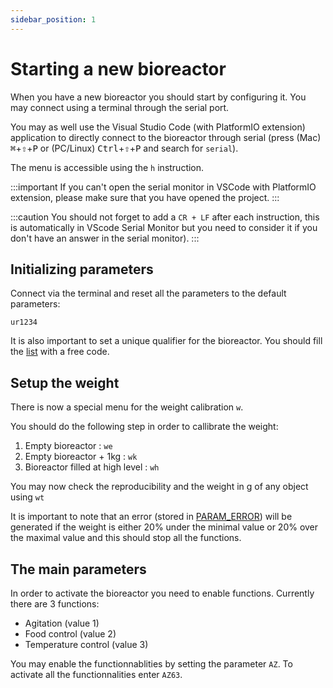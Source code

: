 ```yaml
---
sidebar_position: 1
---
```


# Starting a new bioreactor

When you have a new bioreactor you should start by configuring it. You may connect using a terminal through the serial port.

You may as well use the Visual Studio Code (with PlatformIO extension) application to directly connect to the bioreactor through serial (press (Mac) <kbd>⌘</kbd>+<kbd>⇧</kbd>+<kbd>P</kbd> or (PC/Linux) <kbd>Ctrl</kbd>+<kbd>⇧</kbd>+<kbd>P</kbd> and search for `serial`).

The menu is accessible using the `h` instruction.

:::important
If you can't open the serial monitor in VSCode with PlatformIO extension, please make sure that you have opened the project.
:::

:::caution
You should not forget to add a `CR + LF` after each instruction, this is automatically in VScode Serial Monitor but you need to consider it if you don't have an answer in the serial monitor).
:::

## Initializing parameters

Connect via the terminal and reset all the parameters to the default parameters:

`ur1234`

It is also important to set a unique qualifier for the bioreactor. You should fill the [list](40_qualifiers.md) with a free code.

## Setup the weight

There is now a special menu for the weight calibration `w`.

You should do the following step in order to callibrate the weight:

1. Empty bioreactor : `we`
2. Empty bioreactor + 1kg : `wk`
3. Bioreactor filled at high level : `wh`

You may now check the reproducibility and the weight in g of any object using `wt`

It is important to note that an error (stored in [PARAM_ERROR](../10_platformio/20_parameters.md#param_error)) will be generated if
the weight is either 20% under the minimal value or 20% over the maximal value and this should stop all the functions.

## The main parameters

In order to activate the bioreactor you need to enable functions. Currently there are 3 functions:

- Agitation (value 1)
- Food control (value 2)
- Temperature control (value 3)

You may enable the functionnablities by setting the parameter `AZ`. To activate all the functionnalities
enter `AZ63`.
